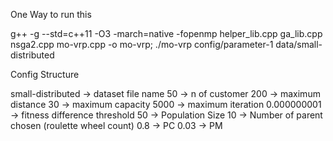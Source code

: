 One Way to run this

g++ -g --std=c++11 -O3 -march=native -fopenmp helper_lib.cpp ga_lib.cpp nsga2.cpp mo-vrp.cpp -o mo-vrp; ./mo-vrp config/parameter-1 data/small-distributed



Config Structure

small-distributed -> dataset file name
50 -> n of customer
200 -> maximum distance
30 -> maximum capacity
5000 -> maximum iteration
0.000000001 -> fitness difference threshold
50 -> Population Size
10 -> Number of parent chosen (roulette wheel count)
0.8 -> PC
0.03 -> PM
